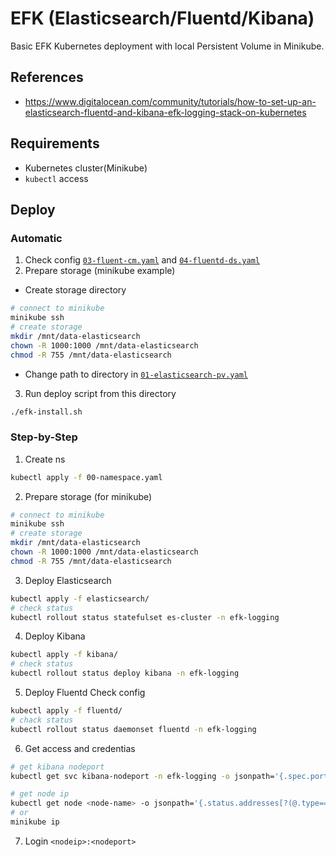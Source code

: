 # EFK (Elasticsearch/Fluentd/Kibana)

Basic EFK Kubernetes deployment with local Persistent Volume in Minikube.

## References

- https://www.digitalocean.com/community/tutorials/how-to-set-up-an-elasticsearch-fluentd-and-kibana-efk-logging-stack-on-kubernetes

## Requirements

- Kubernetes cluster(Minikube)
- `kubectl` access

## Deploy

### Automatic

1. Check config [`03-fluent-cm.yaml`](/kubernetes/efk/fluentd/03-fluentd-cm.yaml) and [`04-fluentd-ds.yaml`](/kubernetes/efk/fluentd/04-fluentd-ds.yaml)
2. Prepare storage (minikube example)
- Create storage directory
```bash
# connect to minikube
minikube ssh
# create storage
mkdir /mnt/data-elasticsearch
chown -R 1000:1000 /mnt/data-elasticsearch
chmod -R 755 /mnt/data-elasticsearch
```
- Change path to directory in [`01-elasticsearch-pv.yaml`](/kubernetes/efk/elasticsearch/02-elasticsearch-pv.yaml)
3. Run deploy script from this directory
```bash
./efk-install.sh
```

### Step-by-Step
1. Create ns
```bash
kubectl apply -f 00-namespace.yaml
```

2. Prepare storage (for minikube)
```bash
# connect to minikube
minikube ssh
# create storage
mkdir /mnt/data-elasticsearch
chown -R 1000:1000 /mnt/data-elasticsearch
chmod -R 755 /mnt/data-elasticsearch
```

3. Deploy Elasticsearch
```bash
kubectl apply -f elasticsearch/
# check status
kubectl rollout status statefulset es-cluster -n efk-logging
```

4. Deploy Kibana
```bash
kubectl apply -f kibana/
# check status
kubectl rollout status deploy kibana -n efk-logging
```

5. Deploy Fluentd
Check config
```bash
kubectl apply -f fluentd/
# chack status
kubectl rollout status daemonset fluentd -n efk-logging
```

6. Get access and credentias
```bash
# get kibana nodeport
kubectl get svc kibana-nodeport -n efk-logging -o jsonpath='{.spec.ports[0].nodePort}'

# get node ip
kubectl get node <node-name> -o jsonpath='{.status.addresses[?(@.type=="InternalIP")].address}'
# or
minikube ip
```

7. Login
`<nodeip>:<nodeport>`
